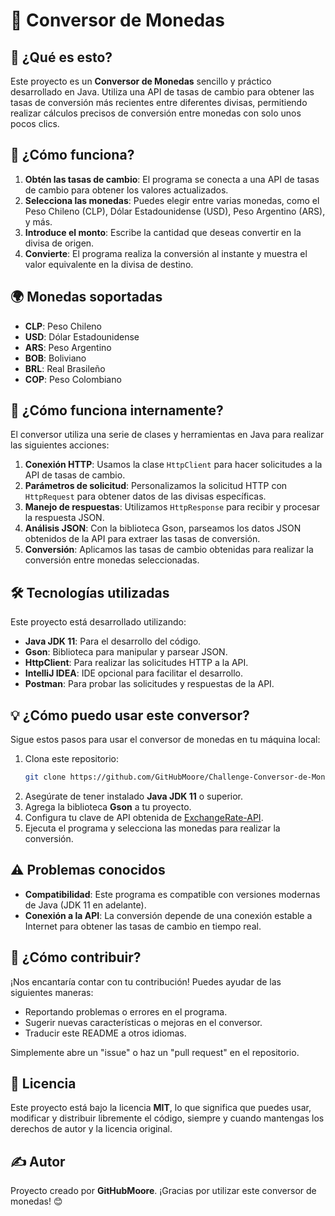 # 💸 Conversor de Monedas

## 📜 ¿Qué es esto?

Este proyecto es un **Conversor de Monedas** sencillo y práctico desarrollado en Java. Utiliza una API de tasas de cambio para obtener las tasas de conversión más recientes entre diferentes divisas, permitiendo realizar cálculos precisos de conversión entre monedas con solo unos pocos clics.

## 🚀 ¿Cómo funciona?

1. **Obtén las tasas de cambio**: El programa se conecta a una API de tasas de cambio para obtener los valores actualizados.
2. **Selecciona las monedas**: Puedes elegir entre varias monedas, como el Peso Chileno (CLP), Dólar Estadounidense (USD), Peso Argentino (ARS), y más.
3. **Introduce el monto**: Escribe la cantidad que deseas convertir en la divisa de origen.
4. **Convierte**: El programa realiza la conversión al instante y muestra el valor equivalente en la divisa de destino.

## 🌍 Monedas soportadas

- **CLP**: Peso Chileno
- **USD**: Dólar Estadounidense
- **ARS**: Peso Argentino
- **BOB**: Boliviano
- **BRL**: Real Brasileño
- **COP**: Peso Colombiano

## 🔑 ¿Cómo funciona internamente?

El conversor utiliza una serie de clases y herramientas en Java para realizar las siguientes acciones:

1. **Conexión HTTP**: Usamos la clase `HttpClient` para hacer solicitudes a la API de tasas de cambio.
2. **Parámetros de solicitud**: Personalizamos la solicitud HTTP con `HttpRequest` para obtener datos de las divisas específicas.
3. **Manejo de respuestas**: Utilizamos `HttpResponse` para recibir y procesar la respuesta JSON.
4. **Análisis JSON**: Con la biblioteca Gson, parseamos los datos JSON obtenidos de la API para extraer las tasas de conversión.
5. **Conversión**: Aplicamos las tasas de cambio obtenidas para realizar la conversión entre monedas seleccionadas.

## 🛠️ Tecnologías utilizadas

Este proyecto está desarrollado utilizando:

- **Java JDK 11**: Para el desarrollo del código.
- **Gson**: Biblioteca para manipular y parsear JSON.
- **HttpClient**: Para realizar las solicitudes HTTP a la API.
- **IntelliJ IDEA**: IDE opcional para facilitar el desarrollo.
- **Postman**: Para probar las solicitudes y respuestas de la API.

## 💡 ¿Cómo puedo usar este conversor?

Sigue estos pasos para usar el conversor de monedas en tu máquina local:

1. Clona este repositorio:
    ```bash
    git clone https://github.com/GitHubMoore/Challenge-Conversor-de-Monedas.git
    ```
2. Asegúrate de tener instalado **Java JDK 11** o superior.
3. Agrega la biblioteca **Gson** a tu proyecto.
4. Configura tu clave de API obtenida de [ExchangeRate-API](https://www.exchangerate-api.com/).
5. Ejecuta el programa y selecciona las monedas para realizar la conversión.

## ⚠️ Problemas conocidos

- **Compatibilidad**: Este programa es compatible con versiones modernas de Java (JDK 11 en adelante).
- **Conexión a la API**: La conversión depende de una conexión estable a Internet para obtener las tasas de cambio en tiempo real.

## 🤝 ¿Cómo contribuir?

¡Nos encantaría contar con tu contribución! Puedes ayudar de las siguientes maneras:

- Reportando problemas o errores en el programa.
- Sugerir nuevas características o mejoras en el conversor.
- Traducir este README a otros idiomas.
  
Simplemente abre un "issue" o haz un "pull request" en el repositorio.

## 📄 Licencia

Este proyecto está bajo la licencia **MIT**, lo que significa que puedes usar, modificar y distribuir libremente el código, siempre y cuando mantengas los derechos de autor y la licencia original.

## ✍️ Autor

Proyecto creado por **GitHubMoore**. ¡Gracias por utilizar este conversor de monedas! 😊
